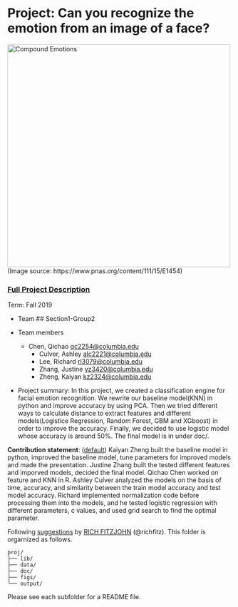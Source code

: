 # Project: Can you recognize the emotion from an image of a face? 
<img src="figs/CE.jpg" alt="Compound Emotions" width="500"/>
(Image source: https://www.pnas.org/content/111/15/E1454)

### [Full Project Description](doc/project3_desc.md)

Term: Fall 2019

+ Team ## Section1-Group2
+ Team members
	+ Chen, Qichao qc2254@columbia.edu
        + Culver, Ashley alc2221@columbia.edu
        + Lee, Richard rl3079@columbia.edu
        + Zhang, Justine yz3420@columbia.edu
        + Zheng, Kaiyan kz2324@columbia.edu

+ Project summary: In this project, we created a classification engine for facial emotion recognition. We rewrite our baseline model(KNN) in python and improve accuracy by using PCA. Then we tried different ways to calculate distance to extract features and different models(Logistice Regression, Random Forest, GBM and XGboost) in order to improve the accuracy. Finally, we decided to use logistic model whose accuracy is around 50%. The final model is in under doc/.
	
**Contribution statement**: ([default](doc/a_note_on_contributions.md)) Kaiyan Zheng built the baseline model in python, improved the baseline model, tune parameters for improved models and made the presentation. Justine Zhang built the tested different features and imporved models, decided the final model. Qichao Chen worked on feature and KNN in R.  Ashley Culver analyzed the models on the basis of time, accuracy, and similarity between the train model accuracy and test model accuracy. Richard implemented normalization code before processing them into the models, and he tested logistic regression with different parameters, c values, and used grid search to find the optimal parameter.

Following [suggestions](http://nicercode.github.io/blog/2013-04-05-projects/) by [RICH FITZJOHN](http://nicercode.github.io/about/#Team) (@richfitz). This folder is orgarnized as follows.

```
proj/
├── lib/
├── data/
├── doc/
├── figs/
└── output/
```

Please see each subfolder for a README file.
